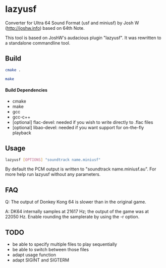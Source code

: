 lazyusf
=======

Converter for Ultra 64 Sound Format (usf and miniusf) by Josh W (http://joshw.info) based on 64th Note.

This tool is based on JoshW's audacious plugin "lazyusf". It was rewritten to a standalone commandline tool.

## Build
```bash
cmake .
```
```bash
make
```
#### Build Dependencies
* cmake
* make
* gcc
* gcc-c++
* [optional] flac-devel: needed if you wish to write directly to .flac files
* [optional] libao-devel: needed if you want support for on-the-fly playback

## Usage
```bash
lazyusf [OPTIONS] "soundtrack name.miniusf"
```
By default the PCM output is written to "soundtrack name.miniusf.au". For more help run lazyusf without any parameters.



## FAQ
Q: The output of Donkey Kong 64 is slower than in the original game.

A: DK64 internally samples at 21617 Hz; the output of the game was at 22050 Hz. Enable rounding the samplerate by using the -r option.

## TODO
* be able to specify multiple files to play sequentially
* be able to switch between those files
* adapt usage function
* adapt SIGINT and SIGTERM
